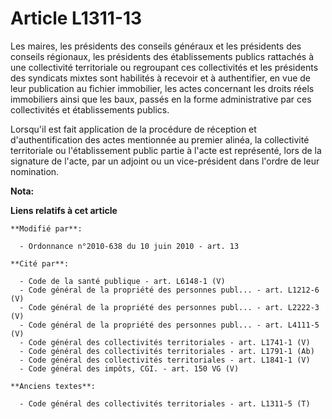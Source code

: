 # Article L1311-13

Les maires, les présidents des conseils généraux et les présidents des conseils régionaux, les présidents des établissements
publics rattachés à une collectivité territoriale ou regroupant ces collectivités et les présidents des syndicats mixtes sont
habilités à recevoir et à authentifier, en vue de leur publication   au fichier immobilier, les actes concernant les droits
réels immobiliers ainsi que les baux, passés en la forme administrative par ces collectivités et établissements publics. 

Lorsqu'il est fait application de la procédure de réception et d'authentification des actes mentionnée au premier alinéa, la
collectivité territoriale ou l'établissement public partie à l'acte est représenté, lors de la signature de l'acte, par un
adjoint ou un vice-président dans l'ordre de leur nomination.

**Nota:**



**Liens relatifs à cet article**

	**Modifié par**:

	  - Ordonnance n°2010-638 du 10 juin 2010 - art. 13

	**Cité par**:

	  - Code de la santé publique - art. L6148-1 (V)
	  - Code général de la propriété des personnes publ... - art. L1212-6 (V)
	  - Code général de la propriété des personnes publ... - art. L2222-3 (V)
	  - Code général de la propriété des personnes publ... - art. L4111-5 (V)
	  - Code général des collectivités territoriales - art. L1741-1 (V)
	  - Code général des collectivités territoriales - art. L1791-1 (Ab)
	  - Code général des collectivités territoriales - art. L1841-1 (V)
	  - Code général des impôts, CGI. - art. 150 VG (V)

	**Anciens textes**:

	  - Code général des collectivités territoriales - art. L1311-5 (T)
